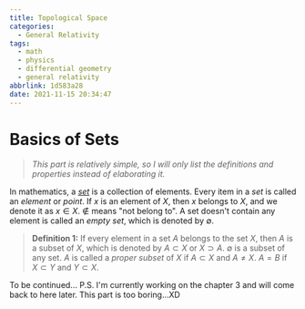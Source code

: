 ```yaml
---
title: Topological Space
categories:
  - General Relativity
tags:
  - math
  - physics
  - differential geometry
  - general relativity
abbrlink: 1d583a28
date: 2021-11-15 20:34:47
---
```

# Basics of Sets
>*This part is relatively simple, so I will only list the definitions and properties instead of elaborating it.*

<!--more-->

In mathematics, a [*set*](https://www.wikiwand.com/en/Set_(mathematics)) is a collection of elements. Every item in a *set* is called an *element* or *point*. If $x$ is an element of $X$, then $x$ belongs to $X$, and we denote it as $x\in X$. $\notin$ means "not belong to". A set doesn't contain any element is called an *empty set*, which is denoted by $\emptyset$.
>**Definition 1:** If every element in a set $A$ belongs to the set $X$, then $A$ is a subset of $X$, which is denoted by $A\subset X$ or $X\supset A$. $\emptyset$ is a subset of any set. $A$ is called a *proper subset* of $X$ if $A\subset X$ and $A\neq X$. $A=B$ if $X\subset Y$ and $Y\subset X$.






To be continued...
P.S. I'm currently working on the chapter 3 and will come back to here later. This part is too boring...XD